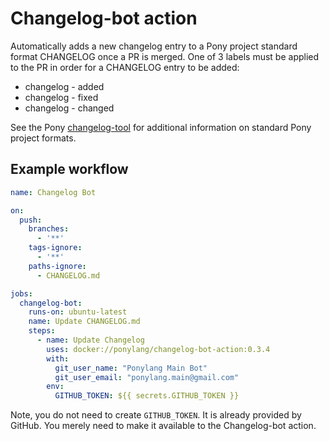 # Changelog-bot action

Automatically adds a new changelog entry to a Pony project standard format CHANGELOG once a PR is merged. One of 3 labels must be applied to the PR in order for a CHANGELOG entry to be added:

- changelog - added
- changelog - fixed
- changelog - changed

See the Pony [changelog-tool](https://github.com/ponylang/changelog-tool) for additional information on standard Pony project formats.

## Example workflow

```yml
name: Changelog Bot

on:
  push:
    branches:
      - '**'
    tags-ignore:
      - '**'
    paths-ignore:
      - CHANGELOG.md

jobs:
  changelog-bot:
    runs-on: ubuntu-latest
    name: Update CHANGELOG.md
    steps:
      - name: Update Changelog
        uses: docker://ponylang/changelog-bot-action:0.3.4
        with:
          git_user_name: "Ponylang Main Bot"
          git_user_email: "ponylang.main@gmail.com"
        env:
          GITHUB_TOKEN: ${{ secrets.GITHUB_TOKEN }}
```

Note, you do not need to create `GITHUB_TOKEN`. It is already provided by GitHub. You merely need to make it available to the Changelog-bot action.
